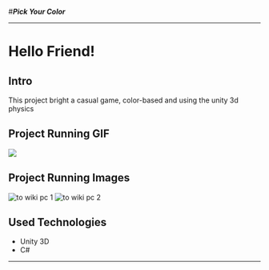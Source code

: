 #***Pick Your Color***


***
# **Hello Friend!**

## **Intro**
This project bright a casual game, color-based and using the unity 3d physics  

## Project Running GIF
![](https://media.giphy.com/media/Ti1nyklU8mAp4hfhTt/giphy.gif)

## Project Running Images
![to wiki pc 1](https://user-images.githubusercontent.com/45472156/69365811-d73b9500-0c73-11ea-9676-117f2a5be389.JPG)
![to wiki pc 2](https://user-images.githubusercontent.com/45472156/69365812-d73b9500-0c73-11ea-82f2-bcc58ed9e3d0.JPG)

## Used Technologies
* Unity 3D
* C#
***

